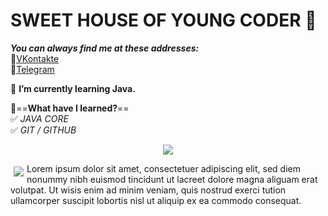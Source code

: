 # SWEET HOUSE OF YOUNG CODER 👋
_**You can always find me at these addresses:**_   
💼[VKontakte][1]   
📱[Telegram][2]

[1]: https://vk.com/id49385182        "My VK Page"
[2]: https://t.me/Fr0z3Nn             "My Telegram Page"
   
🌱 **I’m currently learning Java.**

🤔==**What have I learned?**==   
✅ *JAVA CORE*   
✅ *GIT / GITHUB*

<p align="center">
  <img src="https://i.pinimg.com/736x/34/fc/9b/34fc9bc7ac8acdda51d982db8db1e91a.jpg" />
</p>

 <p><img src="https://i.pinimg.com/736x/34/fc/9b/34fc9bc7ac8acdda51d982db8db1e91a.jpg"  align="left" vspace="5" hspace="5">
  Lorem ipsum dolor sit amet, consectetuer adipiscing elit, sed diem nonummy nibh 
  euismod tincidunt ut lacreet dolore magna aliguam erat volutpat. Ut wisis enim 
  ad minim veniam, quis nostrud exerci tution ullamcorper suscipit lobortis nisl 
  ut aliquip ex ea commodo consequat.</p> 



<!--
**Fr0z3Nn/Fr0z3Nn** is a ✨ _special_ ✨ repository because its `README.md` (this file) appears on your GitHub profile.

Here are some ideas to get you started:

- 🔭 I’m currently working on ...
- 🌱 I’m currently learning ...
- 👯 I’m looking to collaborate on ...
- 🤔 I’m looking for help with ...
- 💬 Ask me about ...
- 📫 How to reach me: ...
- 😄 Pronouns: ...
- ⚡ Fun fact: ...
-->
